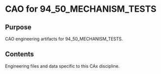 # CAO for 94_50_MECHANISM_TESTS

## Purpose
CAO engineering artifacts for 94_50_MECHANISM_TESTS.

## Contents
Engineering files and data specific to this CAx discipline.
